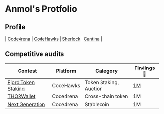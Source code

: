 # Anmol's Protfolio

## Profile

| [Code4rena](https://code4rena.com/@Sherlock__VARM) | [CodeHawks](https://profiles.cyfrin.io/u/sherlockvarm) | [Sherlock](https://audits.sherlock.xyz/watson/sherlockvarm) | [Cantina](https://cantina.xyz/u/sherlockVARM) |

## Competitive audits

| Contest                                                                 | Platform  | Category               | Findings 🔎                     |
| ----------------------------------------------------------------------- | --------- | ---------------------- | ------------------------------- |
| [Fjord Token Staking](https://codehawks.cyfrin.io/c/2024-08-fjord)      | CodeHawks | Token Staking, Auction | [1M](contests/2024-08-fjord.md) |
| [THORWallet](https://code4rena.com/audits/2025-02-thorwallet)           | Code4rena | Cross-chain token      | 1M                              |
| [Next Generation](https://code4rena.com/audits/2025-01-next-generation) | Code4rena | Stablecoin             | 1M                              |
